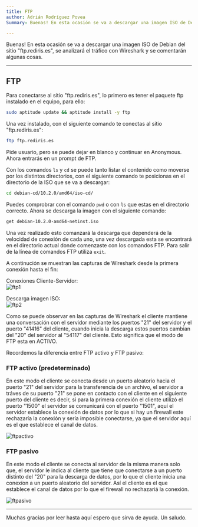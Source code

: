 ```yaml
---
title: FTP
author: Adrián Rodríguez Povea
Summary: Buenas! En esta ocasión se va a descargar una imagen ISO de Debian del sitio "ftp.rediris.es", se analizará el tráfico con Wireshark y se comentarán algunas cosas.

---
```


Buenas! En esta ocasión se va a descargar una imagen ISO de Debian del sitio "ftp.rediris.es", se analizará el tráfico con Wireshark y se comentarán algunas cosas.

***  

## FTP

Para conectarse al sitio "ftp.rediris.es", lo primero es tener el paquete ftp instalado en el equipo, para ello:    

```bash
sudo aptitude update && aptitude install -y ftp
```

Una vez instalado, con el siguiente comando te conectas al sitio "ftp.rediris.es":    

```bash
ftp ftp.rediris.es
```
Pide usuario, pero se puede dejar en blanco y continuar en Anonymous. Ahora entrarás en un prompt de FTP.    

Con los comandos `ls` y `cd` se puede tanto listar el contenido como moverse por los distintos directorios, con el siguiente comando te posicionas en el directorio de la ISO que se va a descargar:

```bash
cd debian-cd/10.2.0/amd64/iso-cd/
```

Puedes comprobrar con el comando `pwd` o con `ls` que estas en el directorio correcto. Ahora se descarga la imagen con el siguiente comando:    

```bash
get debian-10.2.0-amd64-netinst.iso
```

Una vez realizado esto comanzará la descarga que dependerá de la velocidad de conexión de cada uno, una vez descargada esta se encontrará en el directorio actual donde comenzaste con los comandos FTP. Para salir de la línea de comandos FTP utiliza `exit`.    

A continución se muestran las capturas de Wireshark desde la primera conexión hasta el fin:    

Conexiones Cliente-Servidor:    
![ftp1]({static}/images/FTP/FTPWireshark.png)    

Descarga imagen ISO:    
![ftp2]({static}/images/FTP/DescargaISO.png)    


Como se puede observar en las capturas de Wireshark el cliente mantiene una conversación con el servidor mediante los puertos "21" del servidor y el puerto "41416" del cliente, cuando inicia la descarga estos puertos cambian del "20" del servidor al "54117" del cliente. Esto significa que el modo de FTP esta en ACTIVO.    

Recordemos la diferencia entre FTP activo y FTP pasivo:    


### FTP activo (predeterminado)

En este modo el cliente se conecta desde un puerto aleatorio hacia el puerto "21" del servidor para la transferencia de un archivo, el servidor a tráves de su puerto "21" se pone en contacto con el cliente en el siguiente puerto del cliente es decir, si para la primera conexión el cliente utilizó el puerto "1500" el servidor se comunicará con el puerto "1501", aquí el servidor establece la conexión de datos por lo que si hay un firewall este rechazaría la conexión y sería imposible conectarse, ya que el servidor aquí es el que establece el canal de datos.    

![ftpactivo]({static}/images/FTP/FTP-Modo-activo.jpg)    

### FTP pasivo    

En este modo el cliente se conecta al servidor de la misma manera solo que, el servidor le indica al cliente que tiene que conectarse a un puerto distinto del "20" para la descarga de datos, por lo que el cliente inicia una conexíon a un puerto aleatorio del servidor. Así el cliente es el que establece el canal de datos por lo que el firewall no rechazariá la conexión.     

![ftpasivo]({static}/images/FTP/FTP-Modo-Pasivo-FTP.jpg)    

***

Muchas gracias por leer hasta aquí espero que sirva de ayuda. Un saludo.   